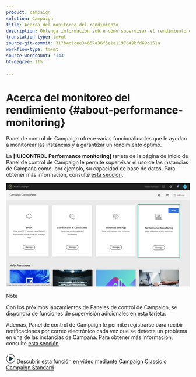 ```yaml
---
product: campaign
solution: Campaign
title: Acerca del monitoreo del rendimiento
description: Obtenga información sobre cómo supervisar el rendimiento de las instancias en el Panel de control de Campaign
translation-type: tm+mt
source-git-commit: 317b4c1cee34667a36f5e1a1197649bfd69c151a
workflow-type: tm+mt
source-wordcount: '143'
ht-degree: 11%

---
```



# Acerca del monitoreo del rendimiento {#about-performance-monitoring}

Panel de control de Campaign ofrece varias funcionalidades que le ayudan a monitorear las instancias y a garantizar un rendimiento óptimo.

La **[!UICONTROL Performance monitoring]** tarjeta de la página de inicio de Panel de control de Campaign le permite supervisar el uso de las instancias de Campaña como, por ejemplo, su capacidad de base de datos. Para obtener más información, consulte [esta sección](../../performance-monitoring/using/database-monitoring.md).

![](assets/performance_card.png)

>[!NOTE]
>
>Con los próximos lanzamientos de Paneles de control de Campaign, se dispondrá de funciones de supervisión adicionales en esta tarjeta.

Además, Panel de control de Campaign le permite registrarse para recibir notificaciones por correo electrónico cada vez que se detecte un problema en una de las instancias de Campaña. Para obtener más información, consulte [esta sección](../../performance-monitoring/using/email-alerting.md).

![](assets/do-not-localize/how-to-video.png) Descubrir esta función en vídeo mediante [Campaign Classic](https://experienceleague.adobe.com/docs/campaign-classic-learn/control-panel/performance-monitoring/monitoring-databases.html?lang=en#performance-monitoring) o [Campaign Standard](https://experienceleague.adobe.com/docs/campaign-standard-learn/control-panel/performance-monitoring/monitoring-databases.html?lang=en#performance-monitoring)
